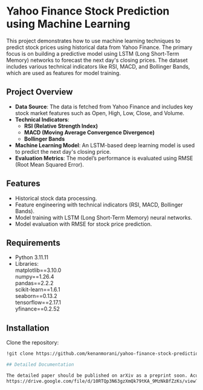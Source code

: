 # Yahoo Finance Stock Prediction using Machine Learning

This project demonstrates how to use machine learning techniques to predict stock prices using historical data from Yahoo Finance. The primary focus is on building a predictive model using LSTM (Long Short-Term Memory) networks to forecast the next day's closing prices. The dataset includes various technical indicators like RSI, MACD, and Bollinger Bands, which are used as features for model training.

## Project Overview
- **Data Source**: The data is fetched from Yahoo Finance and includes key stock market features such as Open, High, Low, Close, and Volume.
- **Technical Indicators**: 
  - **RSI (Relative Strength Index)**
  - **MACD (Moving Average Convergence Divergence)**
  - **Bollinger Bands**
- **Machine Learning Model**: An LSTM-based deep learning model is used to predict the next day's closing price.
- **Evaluation Metrics**: The model’s performance is evaluated using RMSE (Root Mean Squared Error).

## Features
- Historical stock data processing.
- Feature engineering with technical indicators (RSI, MACD, Bollinger Bands).
- Model training with LSTM (Long Short-Term Memory) neural networks.
- Model evaluation with RMSE for stock price prediction.

## Requirements
- Python 3.11.11  
- Libraries:  
matplotlib==3.10.0  
numpy==1.26.4  
pandas==2.2.2  
scikit-learn==1.6.1  
seaborn==0.13.2  
tensorflow==2.17.1   
yfinance==0.2.52  

## Installation

Clone the repository:
```bash
!git clone https://github.com/kenanmorani/yahoo-finance-stock-prediction.git  

## Detailed Documentation

The detailed paper should be published on arXiv as a preprint soon. Acurrent version can be found using the follwoing link:  
https://drive.google.com/file/d/10RTQp3N63gzXmQk79tKA_9MzNkBfZzKs/view?usp=sharing
